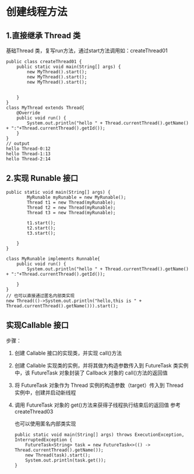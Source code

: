 # 创建线程方法
## 1.直接继承 Thread 类
基础Thread 类，复写run方法，通过start方法调用如：createThread01
    
    public class createThread01 {
        public static void main(String[] args) {
            new MyThread().start();
            new MyThread().start();
            new MyThread().start();
    
    
        }
    }
    class MyThread extends Thread{
        @Override
        public void run() {
            System.out.println("hello " + Thread.currentThread().getName() + ":"+Thread.currentThread().getId());
        }
    }
    // output
    hello Thread-0:12
    hello Thread-1:13
    hello Thread-2:14
    
## 2.实现 Runable 接口
    
    public static void main(String[] args) {
            MyRunable myRunable = new MyRunable();
            Thread t1 = new Thread(myRunable);
            Thread t2 = new Thread(myRunable);
            Thread t3 = new Thread(myRunable);
    
            t1.start();
            t2.start();
            t3.start();
    
        }
    }
    
    class MyRunable implements Runnable{
        public void run() {
            System.out.println("hello " + Thread.currentThread().getName() + ":"+Thread.currentThread().getId());
    
        }
    }
    // 也可以直接通过匿名内部类实现
    new Thread(()->System.out.println("hello,this is " + Thread.currentThread().getName())).start();
    
 ## 实现Callable 接口
 步骤：
 1. 创建 Callable 接口的实现类，并实现 call()方法
 2. 创建 Callable 实现类的实例，并将其做为构造参数传入到 FutureTask 类实例中，该 FutureTask 对象封装了 Callback 对象的 call()方法的返回值
 3. 将 FutureTask 对象作为 Thread 实例的构造参数（target）传入到 Thread 实例中，创建并启动新线程
 4. 调用 FutureTask 对象的 get()方法来获得子线程执行结束后的返回值
 参考createThread03
 
    也可以使用匿名内部类实现
    
        public static void main(String[] args) throws ExecutionException, InterruptedException {
            FutureTask<String> task = new FutureTask<>(() -> Thread.currentThread().getName());
            new Thread(task).start();
            System.out.println(task.get());
        }

 
